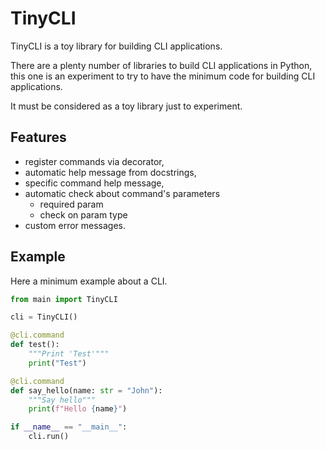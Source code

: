 # TinyCLI
TinyCLI is a toy library for building CLI applications.

There are a plenty number of libraries to build CLI applications in Python, this one
is an experiment to try to have the minimum code for building CLI applications.

It must be considered as a toy library just to experiment.

## Features

 - register commands via decorator,
 - automatic help message from docstrings,
 - specific command help message,
 - automatic check about command's parameters
     - required param
     - check on param type
 - custom error messages.


## Example

Here a minimum example about a CLI.

```python
from main import TinyCLI

cli = TinyCLI()

@cli.command
def test():
    """Print 'Test'"""
    print("Test") 

@cli.command
def say_hello(name: str = "John"):
    """Say hello"""
    print(f"Hello {name}")

if __name__ == "__main__":
    cli.run()

```

